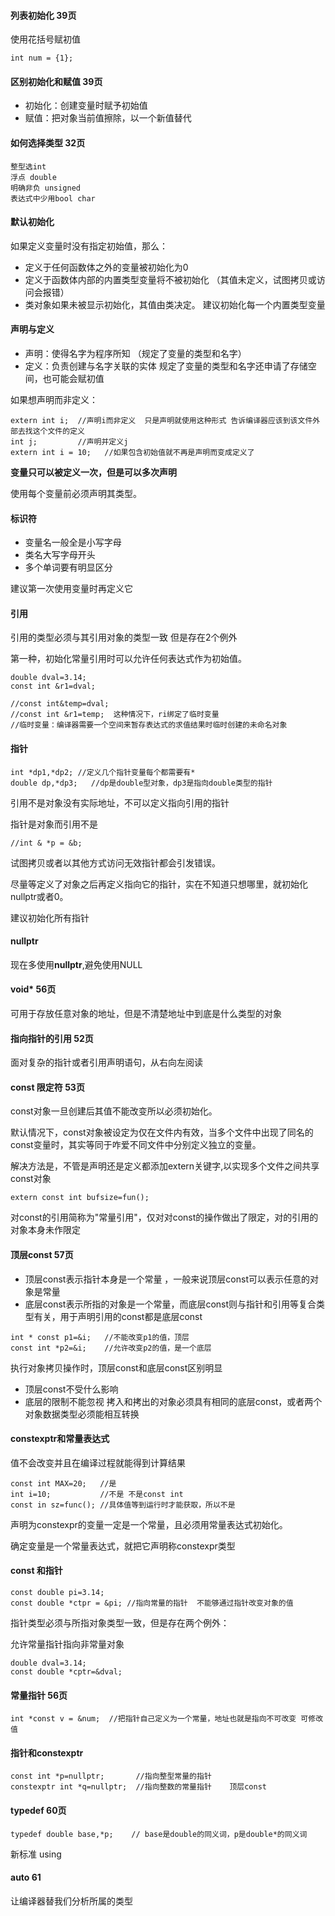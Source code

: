 #### 列表初始化  39页
使用花括号赋初值
```
int num = {1};
```
#### 区别初始化和赋值 39页
- 初始化：创建变量时赋予初始值
- 赋值：把对象当前值擦除，以一个新值替代
####  如何选择类型 32页
```
整型选int
浮点 double
明确非负 unsigned
表达式中少用bool char
```
#### 默认初始化 
如果定义变量时没有指定初始值，那么：
- 定义于任何函数体之外的变量被初始化为0
- 定义于函数体内部的内置类型变量将不被初始化  （其值未定义，试图拷贝或访问会报错）
- 类对象如果未被显示初始化，其值由类决定。
建议初始化每一个内置类型变量
#### 声明与定义
- 声明：使得名字为程序所知      （规定了变量的类型和名字）
- 定义：负责创建与名字关联的实体 规定了变量的类型和名字还申请了存储空间，也可能会赋初值

如果想声明而非定义：
```
extern int i;  //声明i而非定义  只是声明就使用这种形式 告诉编译器应该到该文件外部去找这个文件的定义
int j;         //声明并定义j
extern int i = 10;   //如果包含初始值就不再是声明而变成定义了
```
**变量只可以被定义一次，但是可以多次声明**

使用每个变量前必须声明其类型。
#### 标识符
- 变量名一般全是小写字母
- 类名大写字母开头
- 多个单词要有明显区分

建议第一次使用变量时再定义它
#### 引用
引用的类型必须与其引用对象的类型一致 但是存在2个例外

第一种，初始化常量引用时可以允许任何表达式作为初始值。
```
double dval=3.14;
const int &r1=dval;

//const int&temp=dval;
//const int &r1=temp;  这种情况下，ri绑定了临时变量
//临时变量：编译器需要一个空间来暂存表达式的求值结果时临时创建的未命名对象
```

#### 指针
```
int *dp1,*dp2; //定义几个指针变量每个都需要有*
double dp,*dp3;   //dp是double型对象，dp3是指向double类型的指针
```
引用不是对象没有实际地址，不可以定义指向引用的指针

指针是对象而引用不是
```
//int & *p = &b;
```
试图拷贝或者以其他方式访问无效指针都会引发错误。

尽量等定义了对象之后再定义指向它的指针，实在不知道只想哪里，就初始化nullptr或者0。

建议初始化所有指针
#### nullptr
现在多使用**nullptr**,避免使用NULL
#### void* 56页
可用于存放任意对象的地址，但是不清楚地址中到底是什么类型的对象

#### 指向指针的引用 52页
面对复杂的指针或者引用声明语句，从右向左阅读

#### const 限定符 53页
const对象一旦创建后其值不能改变所以必须初始化。

默认情况下，const对象被设定为仅在文件内有效，当多个文件中出现了同名的const变量时，其实等同于咋爱不同文件中分别定义独立的变量。

解决方法是，不管是声明还是定义都添加extern关键字,以实现多个文件之间共享const对象
```
extern const int bufsize=fun();
```
对const的引用简称为"常量引用"，仅对对const的操作做出了限定，对的引用的对象本身未作限定

#### 顶层const 57页
- 顶层const表示指针本身是一个常量  ，一般来说顶层const可以表示任意的对象是常量
- 底层const表示所指的对象是一个常量，而底层const则与指针和引用等复合类型有关，用于声明引用的const都是底层const
```
int * const p1=&i;   //不能改变p1的值，顶层
const int *p2=&i;    //允许改变p2的值，是一个底层
```
执行对象拷贝操作时，顶层const和底层const区别明显
- 顶层const不受什么影响
- 底层的限制不能忽视 拷入和拷出的对象必须具有相同的底层const，或者两个对象数据类型必须能相互转换
#### constexptr和常量表达式
值不会改变并且在编译过程就能得到计算结果
```
const int MAX=20;   //是 
int i=10;           //不是 不是const int
const in sz=func(); //具体值等到运行时才能获取，所以不是
```
声明为constexpr的变量一定是一个常量，且必须用常量表达式初始化。

确定变量是一个常量表达式，就把它声明称constexpr类型
#### const 和指针
```
const double pi=3.14;
const double *ctpr = &pi; //指向常量的指针  不能够通过指针改变对象的值
```
指针类型必须与所指对象类型一致，但是存在两个例外：

允许常量指针指向非常量对象
```
double dval=3.14;
const double *cptr=&dval;
```
#### 常量指针 56页
```
int *const v = &num;  //把指针自己定义为一个常量，地址也就是指向不可改变 可修改值
```
#### 指针和constexptr
```
const int *p=nullptr;       //指向整型常量的指针
constexptr int *q=nullptr;  //指向整数的常量指针    顶层const
```
#### typedef 60页
```
typedef double base,*p;    // base是double的同义词，p是double*的同义词
```
新标准 using
#### auto 61
让编译器替我们分析所属的类型






